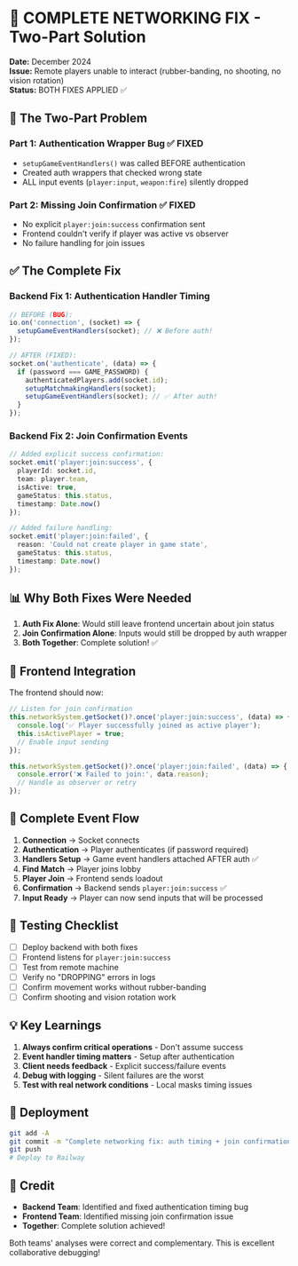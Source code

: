 # 🔧 COMPLETE NETWORKING FIX - Two-Part Solution

**Date:** December 2024  
**Issue:** Remote players unable to interact (rubber-banding, no shooting, no vision rotation)  
**Status:** BOTH FIXES APPLIED ✅

## 🐛 The Two-Part Problem

### **Part 1: Authentication Wrapper Bug** ✅ FIXED
- `setupGameEventHandlers()` was called BEFORE authentication
- Created auth wrappers that checked wrong state
- ALL input events (`player:input`, `weapon:fire`) silently dropped

### **Part 2: Missing Join Confirmation** ✅ FIXED
- No explicit `player:join:success` confirmation sent
- Frontend couldn't verify if player was active vs observer
- No failure handling for join issues

## ✅ The Complete Fix

### **Backend Fix 1: Authentication Handler Timing**
```typescript
// BEFORE (BUG):
io.on('connection', (socket) => {
  setupGameEventHandlers(socket); // ❌ Before auth!
});

// AFTER (FIXED):
socket.on('authenticate', (data) => {
  if (password === GAME_PASSWORD) {
    authenticatedPlayers.add(socket.id);
    setupMatchmakingHandlers(socket);
    setupGameEventHandlers(socket); // ✅ After auth!
  }
});
```

### **Backend Fix 2: Join Confirmation Events**
```typescript
// Added explicit success confirmation:
socket.emit('player:join:success', {
  playerId: socket.id,
  team: player.team,
  isActive: true,
  gameStatus: this.status,
  timestamp: Date.now()
});

// Added failure handling:
socket.emit('player:join:failed', {
  reason: 'Could not create player in game state',
  gameStatus: this.status,
  timestamp: Date.now()
});
```

## 📊 Why Both Fixes Were Needed

1. **Auth Fix Alone**: Would still leave frontend uncertain about join status
2. **Join Confirmation Alone**: Inputs would still be dropped by auth wrapper
3. **Both Together**: Complete solution! ✅

## 🎯 Frontend Integration

The frontend should now:

```javascript
// Listen for join confirmation
this.networkSystem.getSocket()?.once('player:join:success', (data) => {
  console.log('✅ Player successfully joined as active player');
  this.isActivePlayer = true;
  // Enable input sending
});

this.networkSystem.getSocket()?.once('player:join:failed', (data) => {
  console.error('❌ Failed to join:', data.reason);
  // Handle as observer or retry
});
```

## 📝 Complete Event Flow

1. **Connection** → Socket connects
2. **Authentication** → Player authenticates (if password required)
3. **Handlers Setup** → Game event handlers attached AFTER auth ✅
4. **Find Match** → Player joins lobby
5. **Player Join** → Frontend sends loadout
6. **Confirmation** → Backend sends `player:join:success` ✅
7. **Input Ready** → Player can now send inputs that will be processed

## 🔧 Testing Checklist

- [ ] Deploy backend with both fixes
- [ ] Frontend listens for `player:join:success`
- [ ] Test from remote machine
- [ ] Verify no "DROPPING" errors in logs
- [ ] Confirm movement works without rubber-banding
- [ ] Confirm shooting and vision rotation work

## 💡 Key Learnings

1. **Always confirm critical operations** - Don't assume success
2. **Event handler timing matters** - Setup after authentication
3. **Client needs feedback** - Explicit success/failure events
4. **Debug with logging** - Silent failures are the worst
5. **Test with real network conditions** - Local masks timing issues

## 🚀 Deployment

```bash
git add -A
git commit -m "Complete networking fix: auth timing + join confirmation"
git push
# Deploy to Railway
```

## 🎊 Credit

- **Backend Team**: Identified and fixed authentication timing bug
- **Frontend Team**: Identified missing join confirmation issue
- **Together**: Complete solution achieved!

Both teams' analyses were correct and complementary. This is excellent collaborative debugging!
